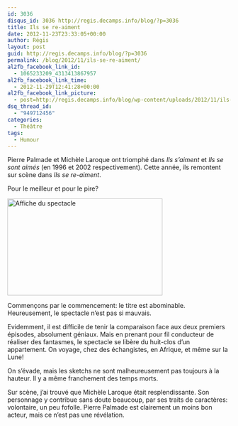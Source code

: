 ```yaml
---
id: 3036
disqus_id: 3036 http://regis.decamps.info/blog/?p=3036
title: Ils se re-aiment
date: 2012-11-23T23:33:05+00:00
author: Régis
layout: post
guid: http://regis.decamps.info/blog/?p=3036
permalink: /blog/2012/11/ils-se-re-aiment/
al2fb_facebook_link_id:
  - 1065233209_4313413867957
al2fb_facebook_link_time:
  - 2012-11-29T12:41:28+00:00
al2fb_facebook_link_picture:
  - post=http://regis.decamps.info/blog/wp-content/uploads/2012/11/ils-se-re-aiment-350x218.jpg
dsq_thread_id:
  - "949712456"
categories:
  - Théâtre
tags:
  - Humour
---
```

Pierre Palmade et Michèle Laroque ont triomphé dans _Ils s’aiment_ et _Ils se sont aimés_ (en 1996 et 2002 respectivement). Cette année, ils remontent sur scène dans _Ils se re-aiment_. 

Pour le meilleur et pour le pire?
  
<!--more-->


  
<img src="http://regis.decamps.info/blog/wp-content/uploads/2012/11/ils-se-re-aiment-350x218.jpg" alt="Affiche du spectacle" title="ils se re-aiment" width="350" height="218" class="alignright size-medium wp-image-3037" srcset="http://regis.decamps.info/blog/wp-content/uploads/2012/11/ils-se-re-aiment-350x218.jpg 350w, http://regis.decamps.info/blog/wp-content/uploads/2012/11/ils-se-re-aiment.jpg 465w" sizes="(max-width: 350px) 100vw, 350px" />
  
Commençons par le commencement: le titre est abominable. Heureusement, le spectacle n’est pas si mauvais.

Evidemment, il est difficile de tenir la comparaison face aux deux premiers épisodes, absolument géniaux. Mais en prenant pour fil conducteur de réaliser des fantasmes, le spectacle se libère du huit-clos d’un appartement. On voyage, chez des échangistes, en Afrique, et même sur la Lune!

On s’évade, mais les sketchs ne sont malheureusement pas toujours à la hauteur. Il y a même franchement des temps morts.

Sur scène, j’ai trouvé que Michèle Laroque était resplendissante. Son personnage y contribue sans doute beaucoup, par ses traits de caractères: volontaire, un peu fofolle. Pierre Palmade est clairement un moins bon acteur, mais ce n’est pas une révélation.
